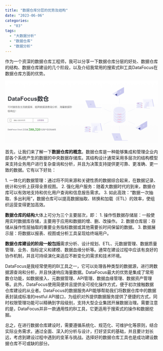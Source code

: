 ```yaml
---
title: "数据仓库分层的优势及结构"
date: "2023-06-06"
categories: 
  - "03"
tags: 
  - "大数据分析"
  - "数据仓库"
  - "数据分析"
---
```


作为一个资深的数据仓库工程师，我可以分享一下数据仓库分层的好处、数据仓库的结构、数据仓库建设的几个阶段，以及介绍我常用的搜索式BI工具DataFocus在数据仓库方面的优势。

![](images/1685510573-%E5%B1%8F%E5%B9%95%E6%88%AA%E5%9B%BE-2023-05-31-130717.png)

首先，让我们来了解一下**数据仓库的概念**。数据仓库是一种能够集成和管理企业内部各个系统产生的数据的中央数据存储库。其结构设计通常采用多层次的结构模型来支持业务用户进行复杂查询和分析，并且为决策支持提供更可靠、更准确、更一致的数据。它有以下好处：

1\. 一体化的数据管理：通过将不同来源和关键性质的数据综合起来，在数据记录、统计和分析上获得全景视图。 2. 强化用户服务：随着大数据时代的到来，数据仓库可以有效地支持和优化用户查询和信息报告需求。 3. 如此高效：“数据一次抽取、多出利用”，数据仓库可以提高数据抽取、转换和加载（ETL）的效率，使组织运营变得更加高效。

**数据仓库的结构**大体上可分为三个主要层次，即： 1. 操作性数据存储层：一般使用实时数据库存储，主要用于应用和数据的增、删、改操作。 2. 数据仓库层：存储从操作性层抽取的重要业务指标数据或其他需要长时间保留的数据。 3. 数据展示层：将数据以报表、视图或分析工具呈现给终端用户。

**数据仓库建设的阶段一般包括**需求分析、设计规划、ETL、元数据管理、数据质量管理、业务、指标定义和建模、数据血缘分析等。通常在建设过程中应该有良好的协作机制，并且可持续演化来适应不断变化的需求和技术环境。

DataFocus是我经常使用的BI工具之一，它可以处理各种类型的数据源，进行跨数据源查询和分析，并且快速响应海量数据。DataFocus最大的优势是集成了常用数仓功能，如数据接入、元数据管理、API管理、数据血缘管理、数据资产管理等。此外，DataFocus使用简便并且提供全可视化操作方式，便于初次接触数据仓库建设的从业者。DataFocus的数据服务API能够帮助我们将数据仓库中的数据表封装成标准的restful API接口，为组织对外提供数据服务提供了便捷的方式，同时权限管理功能可以精确到字段级别，支持大型企业集团开展数据治理。需要注意的是，DataFocus并非一款通用性的BI工具，它更适用于搜索式的操作和数据挖掘。

总之，在进行数据仓库建设时，需要遵循系统化、规范化、可维护化等原则，结合实际业务需求，通过全面、深入的分析与设计，打好坚实的基础，并且要计划长远，考虑到建设过程中遇到的变革与挑战。选择好的数据仓库工具也是成功建设数据仓库不可或缺的部分。
